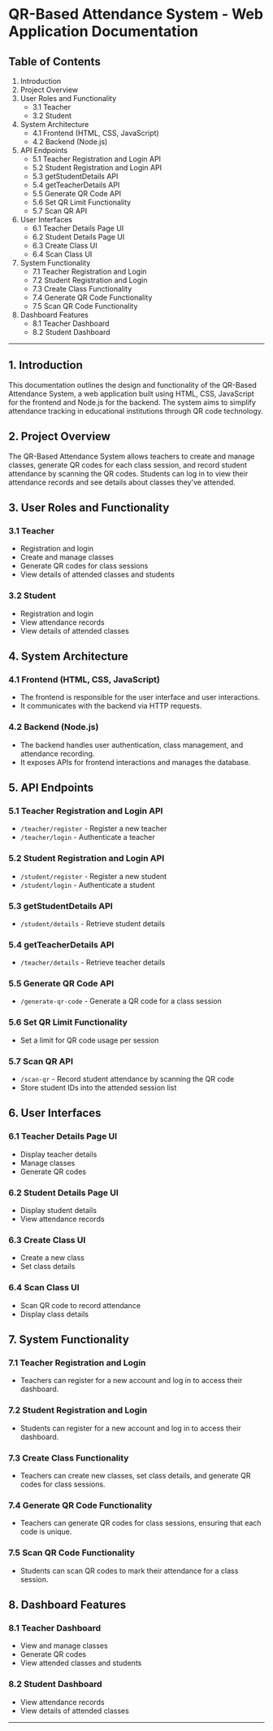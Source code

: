 # QR-Based Attendance System - Web Application Documentation

## Table of Contents
1. Introduction
2. Project Overview
3. User Roles and Functionality
    - 3.1 Teacher
    - 3.2 Student
4. System Architecture
    - 4.1 Frontend (HTML, CSS, JavaScript)
    - 4.2 Backend (Node.js)
5. API Endpoints
    - 5.1 Teacher Registration and Login API
    - 5.2 Student Registration and Login API
    - 5.3 getStudentDetails API
    - 5.4 getTeacherDetails API
    - 5.5 Generate QR Code API
    - 5.6 Set QR Limit Functionality
    - 5.7 Scan QR API
6. User Interfaces
    - 6.1 Teacher Details Page UI
    - 6.2 Student Details Page UI
    - 6.3 Create Class UI
    - 6.4 Scan Class UI
7. System Functionality
    - 7.1 Teacher Registration and Login
    - 7.2 Student Registration and Login
    - 7.3 Create Class Functionality
    - 7.4 Generate QR Code Functionality
    - 7.5 Scan QR Code Functionality
8. Dashboard Features
    - 8.1 Teacher Dashboard
    - 8.2 Student Dashboard

---

## 1. Introduction

This documentation outlines the design and functionality of the QR-Based Attendance System, a web application built using HTML, CSS, JavaScript for the frontend and Node.js for the backend. The system aims to simplify attendance tracking in educational institutions through QR code technology.

## 2. Project Overview

The QR-Based Attendance System allows teachers to create and manage classes, generate QR codes for each class session, and record student attendance by scanning the QR codes. Students can log in to view their attendance records and see details about classes they've attended.

## 3. User Roles and Functionality

### 3.1 Teacher
- Registration and login
- Create and manage classes
- Generate QR codes for class sessions
- View details of attended classes and students

### 3.2 Student
- Registration and login
- View attendance records
- View details of attended classes

## 4. System Architecture

### 4.1 Frontend (HTML, CSS, JavaScript)
- The frontend is responsible for the user interface and user interactions.
- It communicates with the backend via HTTP requests.

### 4.2 Backend (Node.js)
- The backend handles user authentication, class management, and attendance recording.
- It exposes APIs for frontend interactions and manages the database.

## 5. API Endpoints

### 5.1 Teacher Registration and Login API
- `/teacher/register` - Register a new teacher
- `/teacher/login` - Authenticate a teacher

### 5.2 Student Registration and Login API
- `/student/register` - Register a new student
- `/student/login` - Authenticate a student

### 5.3 getStudentDetails API
- `/student/details` - Retrieve student details

### 5.4 getTeacherDetails API
- `/teacher/details` - Retrieve teacher details

### 5.5 Generate QR Code API
- `/generate-qr-code` - Generate a QR code for a class session

### 5.6 Set QR Limit Functionality
- Set a limit for QR code usage per session

### 5.7 Scan QR API
- `/scan-qr` - Record student attendance by scanning the QR code
- Store student IDs into the attended session list

## 6. User Interfaces

### 6.1 Teacher Details Page UI
- Display teacher details
- Manage classes
- Generate QR codes

### 6.2 Student Details Page UI
- Display student details
- View attendance records

### 6.3 Create Class UI
- Create a new class
- Set class details

### 6.4 Scan Class UI
- Scan QR code to record attendance
- Display class details

## 7. System Functionality

### 7.1 Teacher Registration and Login
- Teachers can register for a new account and log in to access their dashboard.

### 7.2 Student Registration and Login
- Students can register for a new account and log in to access their dashboard.

### 7.3 Create Class Functionality
- Teachers can create new classes, set class details, and generate QR codes for class sessions.

### 7.4 Generate QR Code Functionality
- Teachers can generate QR codes for class sessions, ensuring that each code is unique.

### 7.5 Scan QR Code Functionality
- Students can scan QR codes to mark their attendance for a class session.

## 8. Dashboard Features

### 8.1 Teacher Dashboard
- View and manage classes
- Generate QR codes
- View attended classes and students

### 8.2 Student Dashboard
- View attendance records
- View details of attended classes

---
